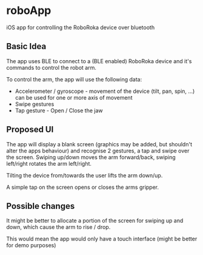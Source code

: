 # roboApp

iOS app for controlling the RoboRoka device over bluetooth


## Basic Idea

The app uses BLE to connect to a (BLE enabled) RoboRoka device and it's commands to control the robot arm.

To control the arm, the app will use the following data:

* Accelerometer / gyroscope - movement of the device (tilt, pan, spin, ...) can be used for one or more axis of movement
* Swipe gestures
* Tap gesture - Open / Close the jaw


## Proposed UI

The app will display a blank screen (graphics may be added, but shouldn't alter the apps behaviour) and recognise 2 gestures, a tap and swipe over the screen. Swiping up/down moves the arm forward/back, swiping left/right rotates the arm left/right.

Tilting the device from/towards the user lifts the arm down/up.

A simple tap on the screen opens or closes the arms gripper.


## Possible changes

It might be better to allocate a portion of the screen for swiping up and down, which cause the arm to rise / drop.

This would mean the app would only have a touch interface (might be better for demo purposes)
